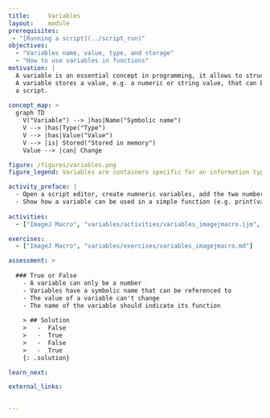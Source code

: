 ```yaml
---
title:     Variables
layout:    module
prerequisites:
 - "[Running a script](../script_run)"
objectives:
  - "Variables name, value, type, and storage"
  - "How to use variables in functions"
motivation: |
  A variable is an essential concept in programming, it allows to structure and generalize a script/program.
  A variable stores a value, e.g. a numeric or string value, that can be used and changed at several occasions in 
  a script. 
  
concept_map: >
  graph TD
    V("Variable") --> |has|Name("Symbolic name")
    V --> |has|Type("Type")
    V --> |has|Value("Value")
    V --> |is| Stored("Stored in memory")
    Value --> |can| Change

figure: /figures/variables.png
figure_legend: Variables are containers specific for an information type. The name of the variable should explain its purpose. Naming convention is camelCase (left side) or under_score (right side).

activity_preface: |
  - Open a script editor, create numneric variables, add the two numbers in a new variable.
  - Show how a variable can be used in a simple function (e.g. print(variable)) and in a image processing function.
  
activities:
  - ["ImageJ Macro", "variables/activities/variables_imagejmacro.ijm", "java"]

exercises:
  - ["ImageJ Macro", "variables/exercises/variables_imagejmacro.md"]

assessment: >
  
  ### True or False
    - A variable can only be a number
    - Variables have a symbolic name that can be referenced to
    - The value of a variable can't change
    - The name of the variable should indicate its function
    
    > ## Solution
    >   -  False
    >   -  True
    >   -  False
    >   -  True
    {: .solution}

learn_next:

external_links:

 
---
```

 